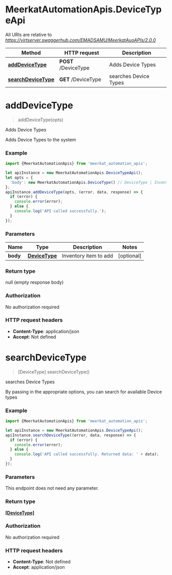 # MeerkatAutomationApis.DeviceTypeApi

All URIs are relative to *https://virtserver.swaggerhub.com/EMADSAMU/MeerkatAuoAPIs/2.0.0*

Method | HTTP request | Description
------------- | ------------- | -------------
[**addDeviceType**](DeviceTypeApi.md#addDeviceType) | **POST** /DeviceType | Adds Device Types
[**searchDeviceType**](DeviceTypeApi.md#searchDeviceType) | **GET** /DeviceType | searches Device Types

<a name="addDeviceType"></a>
# **addDeviceType**
> addDeviceType(opts)

Adds Device Types

Adds Device Types to the system

### Example
```javascript
import {MeerkatAutomationApis} from 'meerkat_automation_apis';

let apiInstance = new MeerkatAutomationApis.DeviceTypeApi();
let opts = { 
  'body': new MeerkatAutomationApis.DeviceType() // DeviceType | Inventory item to add
};
apiInstance.addDeviceType(opts, (error, data, response) => {
  if (error) {
    console.error(error);
  } else {
    console.log('API called successfully.');
  }
});
```

### Parameters

Name | Type | Description  | Notes
------------- | ------------- | ------------- | -------------
 **body** | [**DeviceType**](DeviceType.md)| Inventory item to add | [optional] 

### Return type

null (empty response body)

### Authorization

No authorization required

### HTTP request headers

 - **Content-Type**: application/json
 - **Accept**: Not defined

<a name="searchDeviceType"></a>
# **searchDeviceType**
> [DeviceType] searchDeviceType()

searches Device Types

By passing in the appropriate options, you can search for available Device types 

### Example
```javascript
import {MeerkatAutomationApis} from 'meerkat_automation_apis';

let apiInstance = new MeerkatAutomationApis.DeviceTypeApi();
apiInstance.searchDeviceType((error, data, response) => {
  if (error) {
    console.error(error);
  } else {
    console.log('API called successfully. Returned data: ' + data);
  }
});
```

### Parameters
This endpoint does not need any parameter.

### Return type

[**[DeviceType]**](DeviceType.md)

### Authorization

No authorization required

### HTTP request headers

 - **Content-Type**: Not defined
 - **Accept**: application/json

